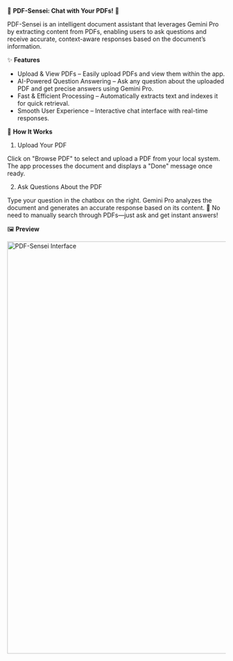 📄 ****PDF-Sensei: Chat with Your PDFs!**** 🤖

PDF-Sensei is an intelligent document assistant that leverages Gemini Pro by extracting content from PDFs, enabling users to ask questions and receive accurate, context-aware responses based on the document’s information.

✨ **Features**
- Upload & View PDFs – Easily upload PDFs and view them within the app.
- AI-Powered Question Answering – Ask any question about the uploaded PDF and get precise answers using Gemini Pro.
- Fast & Efficient Processing – Automatically extracts text and indexes it for quick retrieval.
- Smooth User Experience – Interactive chat interface with real-time responses.

🔹 **How It Works**

  1. Upload Your PDF
  
  Click on "Browse PDF" to select and upload a PDF from your local system.
  The app processes the document and displays a "Done" message once ready.
  
  2. Ask Questions About the PDF
  
  Type your question in the chatbox on the right.
  Gemini Pro analyzes the document and generates an accurate response based on its content.
  🚀 No need to manually search through PDFs—just ask and get instant answers!
  

🖼️ **Preview**

<img width="948" alt="PDF-Sensei Interface" src="https://github.com/user-attachments/assets/822b6de4-47ab-4630-bfd2-9d19eaf7e2ed" />
